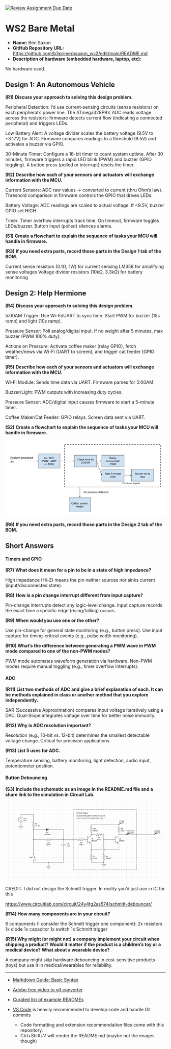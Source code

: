 [![Review Assignment Due Date](https://classroom.github.com/assets/deadline-readme-button-22041afd0340ce965d47ae6ef1cefeee28c7c493a6346c4f15d667ab976d596c.svg)](https://classroom.github.com/a/h0hAJrx7)
# WS2 Bare Metal

* **Name:** Ben Saxon
* **GitHub Repository URL:** https://github.com/b3prime/bsaxon_ws2/edit/main/README.md
* **Description of hardware (embedded hardware, laptop, etc):**

No hardware used.

## Design 1: An Autonomous Vehicle

**(R1)**	**Discuss your approach to solving this design problem.**

Peripheral Detection: I’d use current-sensing circuits (sense resistors) on each peripheral’s power line. The ATmega328PB’s ADC reads voltage across the resistors; firmware detects current flow (indicating a connected peripheral) and triggers LEDs.

Low Battery Alert: A voltage divider scales the battery voltage (9.5V to  ~3.17V) for ADC. Firmware compares readings to a threshold (9.5V) and activates a buzzer via GPIO.

30-Minute Timer: Configure a 16-bit timer to count system uptime. After 30 minutes, firmware triggers a rapid LED blink (PWM) and buzzer (GPIO toggling). A button press (polled or interrupt) resets the timer.


**(R2)**	**Describe how each of your sensors and actuators will exchange information with the MCU.**

Current Sensors: ADC raw values -> converted to current (thru Ohm’s law). Threshold comparison in firmware controls the GPIO that drives LEDs.

Battery Voltage: ADC readings are scaled to actual voltage. If <9.5V, buzzer GPIO set HIGH.

Timer: Timer overflow interrupts track time. On timeout, firmware toggles LEDs/buzzer. Button input (polled) silences alarms.


**(S1)**	**Create a flowchart to explain the sequence of tasks your MCU will handle in firmware.**



**(R3)**	**If you need extra parts, record those parts in the Design 1 tab of the BOM.**

Current sense resistors (0.1Ω, 1W) for current sensing
LM358 for amplifying sense voltages 
Voltage divider resistors (10kΩ, 3.3kΩ) for battery monitoring

## **Design 2: Help Hermione**

**(R4)**	**Discuss your approach to solving this design problem.**

5:00AM Trigger: Use Wi-Fi/UART to sync time. Start PWM for buzzer (15s ramp) and light (10s ramp).

Pressure Sensor: Poll analog/digital input. If no weight after 5 minutes, max buzzer (PWM 100% duty).

Actions on Pressure: Activate coffee maker (relay GPIO), fetch weather/news via Wi-Fi (UART to screen), and trigger cat feeder (GPIO timer).

**(R5)**	**Describe how each of your sensors and actuators will exchange information with the MCU.**

Wi-Fi Module: Sends time data via UART. Firmware parses for 5:00AM.

Buzzer/Light: PWM outputs with increasing duty cycles.

Pressure Sensor: ADC/digital input causes firmware to start a 5-minute timer.

Coffee Maker/Cat Feeder: GPIO relays. Screen data sent via UART.

**(S2)**	**Create a flowchart to explain the sequence of tasks your MCU will handle in firmware.**

![Screenshot](Screenshot%202025-02-27%20224121.png)

**(R6)**	**If you need extra parts, record those parts in the Design 2 tab of the BOM.**

## Short Answers

#### Timers and GPIO

**(R7)**	**What does it mean for a pin to be in a state of high impedance?**

 High impedance (Hi-Z) means the pin neither sources nor sinks current (input/disconnected state).

**(R8)**	**How is a pin change interrupt different from input capture?**

Pin-change interrupts detect any logic-level change. Input capture records the exact time a specific edge (rising/falling) occurs.

**(R9)**	**When would you use one or the other?**

Use pin-change for general state monitoring (e.g., button press). Use input capture for timing-critical events (e.g., pulse width monitoring).

**(R10) What’s the difference between generating a PWM wave in PWM mode compared to one of the non-PWM modes?**

PWM mode automates waveform generation via hardware. Non-PWM modes require manual toggling (e.g., timer overflow interrupts).

#### ADC

**(R11) List two methods of ADC and give a brief explanation of each. It can be methods explained in class or another method that you explore independently.**

SAR (Successive Approximation) compares input voltage iteratively using a DAC. Dual-Slope integrates voltage over time for better noise immunity.

**(R12) Why is ADC resolution important?**

Resolution (e.g., 10-bit vs. 12-bit) determines the smallest detectable voltage change. Critical for precision applications.

**(R13) List 5 uses for ADC.**

Temperature sensing, battery monitoring, light detection, audio input, potentiometer position.

#### Button Debouncing

**(S3)**	**Include the schematic as an image in the README.md file and a share link to the simulation in Circuit Lab.**

![Screenshot](Screenshot%202025-02-27%20224128.png)

CREDIT: I did not design the Schmitt trigger. In reality you’d just use in IC for this

https://www.circuitlab.com/circuit/24y4tg2as574/schmitt-debouncer/

**(R14) How many components are in your circuit?**

6 components (I consider the Schmitt trigger one component):
2x resistors
1x diode
1x capacitor
1x switch
1x Schmitt trigger

**(R15) Why might (or might not) a company implement your circuit when shipping a product? Would it matter if the product is a children’s toy or a medical device? What about a wearable device?**

A company might skip hardware debouncing in cost-sensitive products (toys) but use it in medical/wearables for reliability.

---



* [Markdown Guide: Basic Syntax](https://www.markdownguide.org/basic-syntax/)
* [Adobe free video to gif converter](https://www.adobe.com/express/feature/video/convert/video-to-gif)
* [Curated list of example READMEs](https://github.com/matiassingers/awesome-readme)
* [VS Code](https://code.visualstudio.com/) is heavily recommended to develop code and handle Git commits

  * Code formatting and extension recommendation files come with this repository.
  * Ctrl+Shift+V will render the README.md (maybe not the images though)
